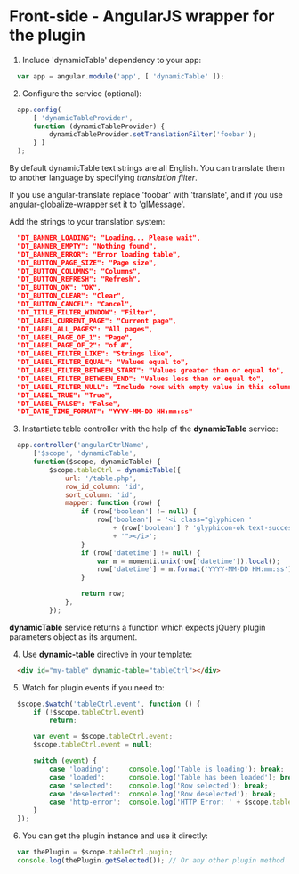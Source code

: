 Front-side - AngularJS wrapper for the plugin
=============================================

1. Include 'dynamicTable' dependency to your app:

  ```js
    var app = angular.module('app', [ 'dynamicTable' ]);
  ```

2. Configure the service (optional):

  ```js
    app.config(
        [ 'dynamicTableProvider',
        function (dynamicTableProvider) {
            dynamicTableProvider.setTranslationFilter('foobar');
        } ]
    );
  ```

  By default dynamicTable text strings are all English. You can translate them to another language by specifying *translation filter*.

  If you use angular-translate replace 'foobar' with 'translate', and if you use angular-globalize-wrapper set it to 'glMessage'.

  Add the strings to your translation system:

  ```json
    "DT_BANNER_LOADING": "Loading... Please wait",
    "DT_BANNER_EMPTY": "Nothing found",
    "DT_BANNER_ERROR": "Error loading table",
    "DT_BUTTON_PAGE_SIZE": "Page size",
    "DT_BUTTON_COLUMNS": "Columns",
    "DT_BUTTON_REFRESH": "Refresh",
    "DT_BUTTON_OK": "OK",
    "DT_BUTTON_CLEAR": "Clear",
    "DT_BUTTON_CANCEL": "Cancel",
    "DT_TITLE_FILTER_WINDOW": "Filter",
    "DT_LABEL_CURRENT_PAGE": "Current page",
    "DT_LABEL_ALL_PAGES": "All pages",
    "DT_LABEL_PAGE_OF_1": "Page",
    "DT_LABEL_PAGE_OF_2": "of #",
    "DT_LABEL_FILTER_LIKE": "Strings like",
    "DT_LABEL_FILTER_EQUAL": "Values equal to",
    "DT_LABEL_FILTER_BETWEEN_START": "Values greater than or equal to",
    "DT_LABEL_FILTER_BETWEEN_END": "Values less than or equal to",
    "DT_LABEL_FILTER_NULL": "Include rows with empty value in this column",
    "DT_LABEL_TRUE": "True",
    "DT_LABEL_FALSE": "False",
    "DT_DATE_TIME_FORMAT": "YYYY-MM-DD HH:mm:ss"
  ```

3. Instantiate table controller with the help of the **dynamicTable** service:

  ```js
    app.controller('angularCtrlName',
        ['$scope', 'dynamicTable',
        function($scope, dynamicTable) {
            $scope.tableCtrl = dynamicTable({
                url: '/table.php',
                row_id_column: 'id',
                sort_column: 'id',
                mapper: function (row) {
                    if (row['boolean'] != null) {
                        row['boolean'] = '<i class="glyphicon '
                            + (row['boolean'] ? 'glyphicon-ok text-success' : 'glyphicon-remove text-danger')
                            + '"></i>';
                    }
                    if (row['datetime'] != null) {
                        var m = momenti.unix(row['datetime']).local();      // convert from UTC UNIX timestamp
                        row['datetime'] = m.format('YYYY-MM-DD HH:mm:ss');  // to browser timezone string
                    }

                    return row;
                },
            });
  ```

  **dynamicTable** service returns a function which expects jQuery plugin parameters object as its argument.

4. Use **dynamic-table** directive in your template:

  ```html
    <div id="my-table" dynamic-table="tableCtrl"></div>
  ```

5. Watch for plugin events if you need to:

  ```js
    $scope.$watch('tableCtrl.event', function () {
        if (!$scope.tableCtrl.event)
            return;

        var event = $scope.tableCtrl.event;
        $scope.tableCtrl.event = null;

        switch (event) {
            case 'loading':     console.log('Table is loading'); break;
            case 'loaded':      console.log('Table has been loaded'); break;
            case 'selected':    console.log('Row selected'); break;
            case 'deselected':  console.log('Row deselected'); break;
            case 'http-error':  console.log('HTTP Error: ' + $scope.tableCtrl.statusCode); break;
        }
    });
  ```

6. You can get the plugin instance and use it directly:

  ```js
    var thePlugin = $scope.tableCtrl.pugin;
    console.log(thePlugin.getSelected()); // Or any other plugin method
  ```
